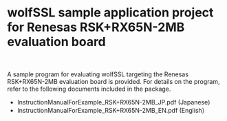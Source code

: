 wolfSSL sample application project for Renesas RSK+RX65N-2MB evaluation board
======

<br>

A sample program for evaluating wolfSSL targeting the Renesas RSK+RX65N-2MB evaluation board is provided. For details on the program, refer to the following documents included in the package.

+ InstructionManualForExample_RSK+RX65N-2MB_JP.pdf (Japanese)
+ InstructionManualForExample_RSK+RX65N-2MB_EN.pdf (English）
